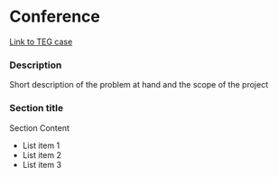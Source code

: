 # Conference

[Link to TEG case](http://www.google.com)

### Description

Short description of the problem at hand and the scope of the project

### Section title

Section Content

- List item 1
- List item 2
- List item 3
